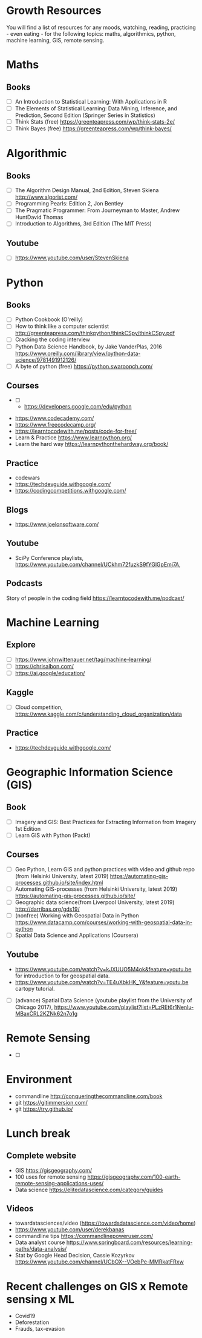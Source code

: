 # Growth Resources
You will find a list of resources for any moods, watching, reading, practicing - even eating - for the following topics:
maths, algorithmics, python, machine learning, GIS, remote sensing.  

# Maths
## Books
- [ ] An Introduction to Statistical Learning: With Applications in R 
- [ ] The Elements of Statistical Learning: Data Mining, Inference, and Prediction, Second Edition (Springer Series in Statistics) 
- [ ] Think Stats (free) https://greenteapress.com/wp/think-stats-2e/
- [ ] Think Bayes (free) https://greenteapress.com/wp/think-bayes/

# Algorithmic
## Books
- [ ] The Algorithm Design Manual, 2nd Edition, Steven Skiena http://www.algorist.com/
- [ ] Programming Pearls: Edition 2, Jon Bentley
- [ ] The Pragmatic Programmer: From Journeyman to Master, Andrew HuntDavid Thomas
- [ ] Introduction to Algorithms, 3rd Edition (The MIT Press)

## Youtube
- [ ] https://www.youtube.com/user/StevenSkiena

# Python
## Books
- [ ] Python Cookbook (O'reilly)
- [ ] How to think like a computer scientist http://greenteapress.com/thinkpython/thinkCSpy/thinkCSpy.pdf
- [ ] Cracking the coding interview
- [ ] Python Data Science Handbook, by Jake VanderPlas, 2016 https://www.oreilly.com/library/view/python-data-science/9781491912126/
- [ ] A byte of python (free) https://python.swaroopch.com/

## Courses
- [ ] - https://developers.google.com/edu/python
- https://www.codecademy.com/
- https://www.freecodecamp.org/
- https://learntocodewith.me/posts/code-for-free/
- Learn & Practice https://www.learnpython.org/
- Learn the hard way https://learnpythonthehardway.org/book/

## Practice
- codewars 
- https://techdevguide.withgoogle.com/
- https://codingcompetitions.withgoogle.com/


## Blogs 
- https://www.joelonsoftware.com/

## Youtube
- SciPy Conference playlists, https://www.youtube.com/channel/UCkhm72fuzkS9fYGlGpEmj7A, 

## Podcasts
Story of people in the coding field https://learntocodewith.me/podcast/

# Machine Learning
## Explore
- [ ] https://www.johnwittenauer.net/tag/machine-learning/
- [ ] https://chrisalbon.com/
- [ ] https://ai.google/education/

## Kaggle 
- [ ] Cloud competition, https://www.kaggle.com/c/understanding_cloud_organization/data

## Practice
 - https://techdevguide.withgoogle.com/

# Geographic Information Science (GIS)
## Book 
- [ ] Imagery and GIS: Best Practices for Extracting Information from Imagery 1st Edition
- [ ] Learn GIS with Python (Packt)

## Courses
- [ ]  Geo Python, Learn GIS and python practices with video and github repo (from Helsinki University, latest 2019) https://automating-gis-processes.github.io/site/index.html
- [ ] Automating GIS-processes (from Helsinki University, latest 2019) https://automating-gis-processes.github.io/site/
- [ ] Geographic data science(from Liverpool University, latest 2019) http://darribas.org/gds19/
- [ ] (nonfree) Working with Geospatial Data in Python https://www.datacamp.com/courses/working-with-geospatial-data-in-python
- [ ] Spatial Data Science and Applications (Coursera)

## Youtube
- https://www.youtube.com/watch?v=kJXUUO5M4ok&feature=youtu.be for introduction to for geospatial data. 
- https://www.youtube.com/watch?v=TE4uXbkHK_Y&feature=youtu.be cartopy tutorial.
- [ ] (advance) Spatial Data Science (youtube playlist from the University of Chicago 2017), https://www.youtube.com/playlist?list=PLzREt6r1Nenlu-MBaxCRL2KZNk62n7o1g


# Remote Sensing
- [ ] 

# Environment
- commandline http://conqueringthecommandline.com/book
- git https://gitimmersion.com/
- git https://try.github.io/

# Lunch break
## Complete website
- GIS https://gisgeography.com/
 - 100 uses for remote sensing https://gisgeography.com/100-earth-remote-sensing-applications-uses/
- Data science https://elitedatascience.com/category/guides
## Videos
- towardatasciences/video (https://towardsdatascience.com/video/home)
- https://www.youtube.com/user/derekbanas
- commandline tips https://commandlinepoweruser.com/
- Data analyst course https://www.springboard.com/resources/learning-paths/data-analysis/
- Stat by Google Head Decision, Cassie Kozyrkov https://www.youtube.com/channel/UCbOX--VOebPe-MMRkatFRxw

# Recent challenges on GIS x Remote sensing x ML 
- Covid19
- Deforestation
- Frauds, tax-evasion

